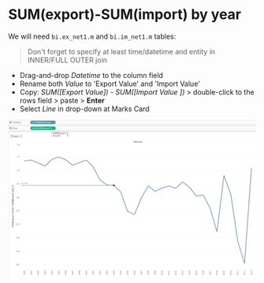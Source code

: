 #  SUM(export)-SUM(import) by year

We will need `bi.ex_net1.m` and `bi.im_net1.m` tables:

> Don't forget to specify at least time/datetime and entity in INNER/FULL OUTER join

- Drag-and-drop _Datetime_ to the column field
- Rename both _Value_ to 'Export Value' and 'Import Value'
- Copy: _SUM([Export Value]) - SUM([Import Value ])_ > double-click to the rows field > paste > **Enter**
- Select _Line_ in drop-down at Marks Card

![](images/sum_sum.png)